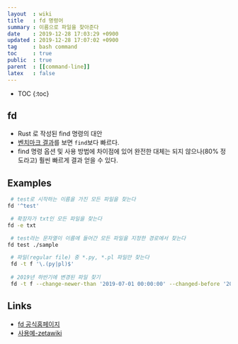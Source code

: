 ```yaml
---
layout  : wiki
title   : fd 명령어
summary : 이름으로 파일을 찾아준다
date    : 2019-12-28 17:03:29 +0900
updated : 2019-12-28 17:07:02 +0900
tag     : bash command
toc     : true
public  : true
parent  : [[command-line]]
latex   : false
---
```

* TOC
{:toc}

## fd
* Rust 로 작성된 find 명령의 대안
* [벤치마크 결과](https://github.com/sharkdp/fd#benchmark )를 보면 `find`보다 빠르다.
* find 명령 옵션 및 사용 방법에 차이점에 있어 완전한 대체는 되지 않으나(80% 정도라고) 훨씬 빠르게 결과 얻을 수 있다.

## Examples
```sh
 # test로 시작하는 이름을 가진 모든 파일을 찾는다
fd '^test'

 # 확장자가 txt인 모든 파일을 찾는다
fd -e txt

 # test라는 문자열이 이름에 들어간 모든 파일을 지정한 경로에서 찾는다
fd test ./sample

 # 파일(regular file) 중 *.py, *.pl 파일만 찾는다
 fd -t f '\.(py|pl)$'
 
 # 2019년 하반기에 변경된 파일 찾기
 fd -t f --change-newer-than '2019-07-01 00:00:00' --changed-before '2019-12-31 11:59:59'
```

## Links
* [fd 공식홈페이지](https://github.com/sharkdp/fd/)
* [사용예-zetawiki](https://zetawiki.com/wiki/Fd-find)
